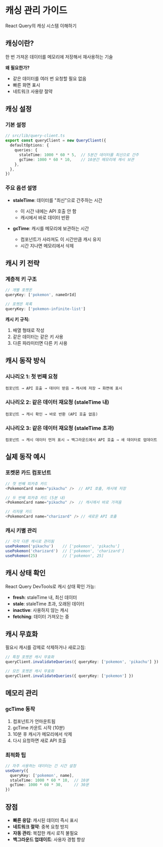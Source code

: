 # 캐싱 관리 가이드

React Query의 캐싱 시스템 이해하기

## 캐싱이란?

한 번 가져온 데이터를 메모리에 저장해서 재사용하는 기술

**왜 필요한가?**
- 같은 데이터를 여러 번 요청할 필요 없음
- 빠른 화면 표시
- 네트워크 사용량 절약

## 캐싱 설정

### 기본 설정

```typescript
// src/lib/query-client.ts
export const queryClient = new QueryClient({
  defaultOptions: {
    queries: {
      staleTime: 1000 * 60 * 5,  // 5분간 데이터를 최신으로 간주
      gcTime: 1000 * 60 * 10,    // 10분간 메모리에 캐시 보관
    },
  },
})
```

### 주요 옵션 설명

- **staleTime**: 데이터를 "최신"으로 간주하는 시간
  - 이 시간 내에는 API 호출 안 함
  - 캐시에서 바로 데이터 반환
  
- **gcTime**: 캐시를 메모리에 보관하는 시간
  - 컴포넌트가 사라져도 이 시간만큼 캐시 유지
  - 시간 지나면 메모리에서 삭제

## 캐시 키 전략

### 계층적 키 구조

```typescript
// 개별 포켓몬
queryKey: ['pokemon', nameOrId]

// 포켓몬 목록
queryKey: ['pokemon-infinite-list']
```

**캐시 키 규칙:**
1. 배열 형태로 작성
2. 같은 데이터는 같은 키 사용
3. 다른 파라미터면 다른 키 사용

## 캐시 동작 방식

### 시나리오 1: 첫 번째 요청
```
컴포넌트 → API 호출 → 데이터 받음 → 캐시에 저장 → 화면에 표시
```

### 시나리오 2: 같은 데이터 재요청 (staleTime 내)
```
컴포넌트 → 캐시 확인 → 바로 반환 (API 호출 없음)
```

### 시나리오 3: 같은 데이터 재요청 (staleTime 초과)
```
컴포넌트 → 캐시 데이터 먼저 표시 → 백그라운드에서 API 호출 → 새 데이터로 업데이트
```

## 실제 동작 예시

### 포켓몬 카드 컴포넌트

```typescript
// 첫 번째 피카츄 카드
<PokemonCard name="pikachu" />  // API 호출, 캐시에 저장

// 두 번째 피카츄 카드 (5분 내)
<PokemonCard name="pikachu" />  // 캐시에서 바로 가져옴

// 리자몽 카드
<PokemonCard name="charizard" /> // 새로운 API 호출
```

### 캐시 키별 관리

```typescript
// 각각 다른 캐시로 관리됨
usePokemon('pikachu')    // ['pokemon', 'pikachu']
usePokemon('charizard')  // ['pokemon', 'charizard']
usePokemon(25)           // ['pokemon', 25]
```

## 캐시 상태 확인

React Query DevTools로 캐시 상태 확인 가능:

- **fresh**: staleTime 내, 최신 데이터
- **stale**: staleTime 초과, 오래된 데이터
- **inactive**: 사용하지 않는 캐시
- **fetching**: 데이터 가져오는 중

## 캐시 무효화

필요시 캐시를 강제로 삭제하거나 새로고침:

```typescript
// 특정 포켓몬 캐시 무효화
queryClient.invalidateQueries({ queryKey: ['pokemon', 'pikachu'] })

// 모든 포켓몬 캐시 무효화
queryClient.invalidateQueries({ queryKey: ['pokemon'] })
```

## 메모리 관리

### gcTime 동작

1. 컴포넌트가 언마운트됨
2. gcTime 카운트 시작 (10분)
3. 10분 후 캐시가 메모리에서 삭제
4. 다시 요청하면 새로 API 호출

### 최적화 팁

```typescript
// 자주 사용하는 데이터는 긴 시간 설정
useQuery({
  queryKey: ['pokemon', name],
  staleTime: 1000 * 60 * 10,  // 10분
  gcTime: 1000 * 60 * 30,     // 30분
})
```

## 장점

- **빠른 응답**: 캐시된 데이터 즉시 표시
- **네트워크 절약**: 중복 요청 방지
- **자동 관리**: 복잡한 캐시 로직 불필요
- **백그라운드 업데이트**: 사용자 경험 향상